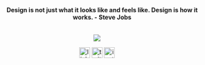 ### 
<!--h2 without bottom border-->
<div id="user-content-toc">
  <ul align="center">
<!--     <summary><h4 style="display: inline-block">Computers are like a bicycle for the mind. - Steve Jobs</h4></summary> -->
    <summary><h4 style="display: inline-block">Design is not just what it looks like and feels like. Design is how it works. - Steve Jobs</h4></summary>
  </ul>
</div>
<!--h1 without bottom border-->
 <!-- <div align="center">
    <h4 style="display: block">Things I know; but not limited to...</h4>
  </div> 
  -->
<!--tech stack icons-->
<p align="center">
  <a href="https://skillicons.dev">
    <img src="https://skillicons.dev/icons?i=java,js,python,go,git,aws,kubernetes,docker,flask,github,html,css,jquery,bootstrap,linux,md,mongodb,mysql,nodejs,matlab,postman,react,eclipse,vscode,idea,goland&perline=5" />
  </a>
</p>
<!--Intro start-->
<!--
- 🔭 I’m a developer working on **Go, React, Kubernetes, Docker**
- ☁️ I've keen interest in Cloud, UX and AI. I am curious to learn more and contributing to open source.
- ☁️ I'm a Certified Kubernetes Application Developer, and working towards **AWS certifications**
- 👨🏻‍💻 I like solving complex issues, even if they are not easy to reproduce.
- 💬 Ask me about **Go, Kubernetes, Design, SOLID Principles**.
- 📫 Feel free to reach me out **harish.oist@gmail.com**
-->
<!--Intro end-->
<!-- <div id="user-content-toc"> -->
<!--   <ul align="center"> -->
<!--     <summary><h3 style="display: inline-block">Hi, I'm Harish👋</h3></summary> -->
<!--     <summary><h4 style="display: inline-block">Connect With Me 🤝 Cheers! </h4></summary> -->
<!--   </ul> -->
<!-- </div> -->
<!--icons and links-->
<p align="center">
<a href="https://www.linkedin.com/in/hiyers/" target="blank"><img align="center" src="https://user-images.githubusercontent.com/88904952/234979284-68c11d7f-1acc-4f0c-ac78-044e1037d7b0.png" alt="linkedin" height="25" width="25" /></a>
<a href="https://twitter.com/iamharishiyer" target="blank"><img align="center" src="https://user-images.githubusercontent.com/88904952/234980676-61bfb021-ecc8-48f7-88e6-34c1b06c4a58.png" alt="twitter" height="25" width="25" /></a> 
<a href="https://www.instagram.com/iamharishiyer" target="blank"><img align="center" src="https://user-images.githubusercontent.com/88904952/234981169-2dd1e58f-4b7e-468c-8213-034ba62156c3.png" alt="instagram" height="25" width="25"/></a>
</p>

<!-- Last Updated: 12/2023 -->
